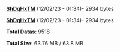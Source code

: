 [**ShDqHxTM**](/data/ShDqHxTM.txt) (12/02/23 - 01:34)- 2934 bytes

[**ShDqHxTM**](/data/ShDqHxTM.txt) (12/02/23 - 01:34)- 2934 bytes

**Total Datas**: 9518

**Total Size**: 63.76 MB / 63.8 MB
